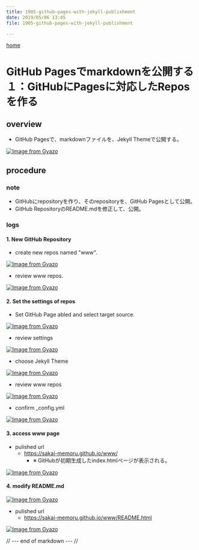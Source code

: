 ```yaml
---
title: 1905-github-pages-with-jekyll-publishment
date: 2019/05/06 13:45
file: 1905-github-pages-with-jekyll-publishment

---
```


[home](../)

# GitHub Pagesでmarkdownを公開する１：GitHubにPagesに対応したReposを作る


## overview
- GitHub Pagesで、markdownファイルを、Jekyll Themeで公開する。

[![Image from Gyazo](https://i.gyazo.com/9e342624040c91eb80a0ccb10ee18bb1.png)](https://gyazo.com/9e342624040c91eb80a0ccb10ee18bb1)

## procedure

### note
- GitHubにrepositoryを作り、そのrepositoryを、GitHub Pagesとして公開。
- GitHub RepositoryのREADME.mdを修正して、公開。

### logs

#### 1. New GitHub Repository

- create new repos named "www".

[![Image from Gyazo](https://i.gyazo.com/2e4ea6c5654b151493f38e3f7c631723.png)](https://gyazo.com/2e4ea6c5654b151493f38e3f7c631723)

- review www repos.


[![Image from Gyazo](https://i.gyazo.com/53579963a412c944308b25c4ea7145a7.png)](https://gyazo.com/53579963a412c944308b25c4ea7145a7)

#### 2. Set the settings of repos

- Set GitHub Page abled and select target source.

[![Image from Gyazo](https://i.gyazo.com/ddb2d215274bcac62426c6824b73f743.png)](https://gyazo.com/ddb2d215274bcac62426c6824b73f743)

- review settings

[![Image from Gyazo](https://i.gyazo.com/a97687f2dbe1146e2304ee235f1a11e2.png)](https://gyazo.com/a97687f2dbe1146e2304ee235f1a11e2)

- choose Jekyll Theme

[![Image from Gyazo](https://i.gyazo.com/dec31824fe796b310f719b66f1021f9f.png)](https://gyazo.com/dec31824fe796b310f719b66f1021f9f)

- review www repos

[![Image from Gyazo](https://i.gyazo.com/70e1e98f514adb95807eb5d78668f2b0.png)](https://gyazo.com/70e1e98f514adb95807eb5d78668f2b0)

- confirm _config.yml

[![Image from Gyazo](https://i.gyazo.com/fe1ccac7fed689d27b072ff592876216.png)](https://gyazo.com/fe1ccac7fed689d27b072ff592876216)

#### 3. access www page

- pulished url
    - https://sakai-memoru.github.io/www/
        - ※ GitHubが初期生成したindex.htmlページが表示される。

[![Image from Gyazo](https://i.gyazo.com/93951c86d57ee001fa27e3dbb9c8731b.png)](https://gyazo.com/93951c86d57ee001fa27e3dbb9c8731b)

#### 4. modify README.md


[![Image from Gyazo](https://i.gyazo.com/f0b0606520de5672d316abf3da84ae2b.png)](https://gyazo.com/f0b0606520de5672d316abf3da84ae2b)

- pulished url
    - https://sakai-memoru.github.io/www/README.html


[![Image from Gyazo](https://i.gyazo.com/84d1cdc964cc968af8922231c54dc3cb.png)](https://gyazo.com/84d1cdc964cc968af8922231c54dc3cb)

// --- end of markdown --- //